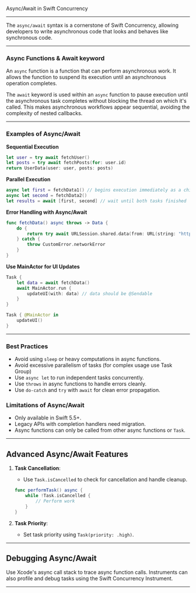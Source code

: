 Async/Await in Swift Concurrency

---

The `async/await` syntax is a cornerstone of Swift Concurrency, allowing developers to write asynchronous code that looks and behaves like synchronous code.

---

### Async Functions & Await keyword
An `async` function is a function that can perform asynchronous work. It allows the function to suspend its execution until an asynchronous operation completes.

The `await` keyword is used within an `async` function to pause execution until the asynchronous task completes without blocking the thread on which it's called. This makes asynchronous workflows appear sequential, avoiding the complexity of nested callbacks.

---

### Examples of Async/Await

**Sequential Execution**
```swift
let user = try await fetchUser()
let posts = try await fetchPosts(for: user.id)
return UserData(user: user, posts: posts)
```

**Parallel Execution**
```swift
async let first = fetchData1() // begins execution immediately as a child task.
async let second = fetchData2()
let results = await [first, second] // wait until both tasks finished
```

**Error Handling with Async/Await**
```swift
func fetchData() async throws -> Data {
    do {
        return try await URLSession.shared.data(from: URL(string: "https://example.com")!).0
    } catch {
        throw CustomError.networkError
    }
}
```

**Use MainActor for UI Updates**
```swift
Task {
    let data = await fetchData() 
    await MainActor.run {
        updateUI(with: data) // data should be @Sendable
    }
}

Task { @MainActor in
    updateUI()
}
```

---

### Best Practices

- Avoid using `sleep` or heavy computations in async functions.
- Avoid excessive parallelism of tasks (for complex usage use Task Group)
- Use `async let` to run independent tasks concurrently.
- Use `throws` in async functions to handle errors cleanly.
- Use `do-catch` and `try` with `await` for clean error propagation.

### Limitations of Async/Await

- Only available in Swift 5.5+.
- Legacy APIs with completion handlers need migration.
- Async functions can only be called from other async functions or `Task`.

---

## **Advanced Async/Await Features**

1. **Task Cancellation**:
   - Use `Task.isCancelled` to check for cancellation and handle cleanup.
   ```swift
   func performTask() async {
       while !Task.isCancelled {
           // Perform work
       }
   }
   ```

2. **Task Priority**:
   - Set task priority using `Task(priority: .high)`.

---

## **Debugging Async/Await**

Use Xcode's async call stack to trace async function calls. Instruments can also profile and debug tasks using the Swift Concurrency Instrument.

---
